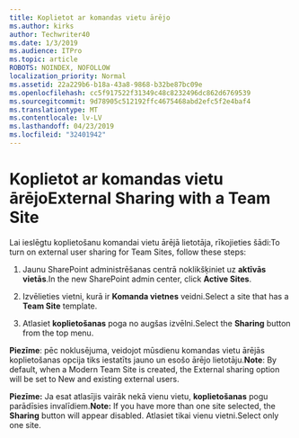 ```yaml
---
title: Koplietot ar komandas vietu ārējo
ms.author: kirks
author: Techwriter40
ms.date: 1/3/2019
ms.audience: ITPro
ms.topic: article
ROBOTS: NOINDEX, NOFOLLOW
localization_priority: Normal
ms.assetid: 22a229b6-b18a-43a8-9868-b32be87bc09e
ms.openlocfilehash: cc5f917522f31349c48c8232496dc862d6769539
ms.sourcegitcommit: 9d78905c512192ffc4675468abd2efc5f2e4baf4
ms.translationtype: MT
ms.contentlocale: lv-LV
ms.lasthandoff: 04/23/2019
ms.locfileid: "32401942"
---
```

# <a name="external-sharing-with-a-team-site"></a><span data-ttu-id="29817-102">Koplietot ar komandas vietu ārējo</span><span class="sxs-lookup"><span data-stu-id="29817-102">External Sharing with a Team Site</span></span>

<span data-ttu-id="29817-103">Lai ieslēgtu koplietošanu komandai vietu ārējā lietotāja, rīkojieties šādi:</span><span class="sxs-lookup"><span data-stu-id="29817-103">To turn on external user sharing for Team Sites, follow these steps:</span></span> 
  
1. <span data-ttu-id="29817-104">Jaunu SharePoint administrēšanas centrā noklikšķiniet uz **aktīvās vietās**.</span><span class="sxs-lookup"><span data-stu-id="29817-104">In the new SharePoint admin center, click **Active Sites**.</span></span>
  
2. <span data-ttu-id="29817-105">Izvēlieties vietni, kurā ir **Komanda vietnes** veidni.</span><span class="sxs-lookup"><span data-stu-id="29817-105">Select a site that has a **Team Site** template.</span></span> 
  
3. <span data-ttu-id="29817-106">Atlasiet **koplietošanas** poga no augšas izvēlni.</span><span class="sxs-lookup"><span data-stu-id="29817-106">Select the **Sharing** button from the top menu.</span></span> 
  
 <span data-ttu-id="29817-107">**Piezīme**: pēc noklusējuma, veidojot mūsdienu komandas vietu ārējās koplietošanas opcija tiks iestatīts jauno un esošo ārējo lietotāju.</span><span class="sxs-lookup"><span data-stu-id="29817-107">**Note**: By default, when a Modern Team Site is created, the External sharing option will be set to New and existing external users.</span></span> 
  
 <span data-ttu-id="29817-108">**Piezīme:** Ja esat atlasījis vairāk nekā vienu vietu, **koplietošanas** pogu parādīsies invalīdiem.</span><span class="sxs-lookup"><span data-stu-id="29817-108">**Note:** If you have more than one site selected, the **Sharing** button will appear disabled.</span></span> <span data-ttu-id="29817-109">Atlasiet tikai vienu vietni.</span><span class="sxs-lookup"><span data-stu-id="29817-109">Select only one site.</span></span> 
  

